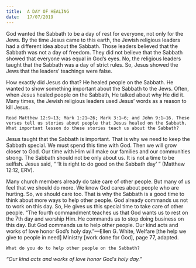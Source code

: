 ```yaml
---
title:  A DAY OF HEALING
date:   17/07/2019
---
```


God wanted the Sabbath to be a day of rest for everyone, not only for the Jews. By the time Jesus came to this earth, the Jewish religious leaders had a different idea about the Sabbath. Those leaders believed that the Sabbath was not a day of freedom. They did not believe that the Sabbath showed that everyone was equal in God’s eyes. No, the religious leaders taught that the Sabbath was a day of strict rules. So, Jesus showed the Jews that the leaders’ teachings were false. 

How exactly did Jesus do that? He healed people on the Sabbath. He wanted to show something important about the Sabbath to the Jews. Often, when Jesus healed people on the Sabbath, He talked about why He did it. Many times, the Jewish religious leaders used Jesus’ words as a reason to kill Jesus. 

`Read Matthew 12:9–13; Mark 1:21–26; Mark 3:1–6; and John 9:1–16. These verses tell us stories about people that Jesus healed on the Sabbath. What important lesson do these stories teach us about the Sabbath?`

Jesus taught that the Sabbath is important. That is why we need to keep the Sabbath special. We must spend this time with God. Then we will grow closer to God. Our time with Him will make our families and our communities strong. The Sabbath should not be only about us. It is not a time to be selfish. Jesus said, “ ‘It is right to do good on the Sabbath day’ ” (Matthew 12:12, ERV). 

Many church members already do take care of other people. But many of us feel that we should do more. We know God cares about people who are hurting. So, we should care too. That is why the Sabbath is a good time to think about more ways to help other people. God already commands us not to work on this day. So, He gives us this special time to take care of other people. “The fourth commandment teaches us that God wants us to rest on the 7th day and worship Him. He commands us to stop doing business on this day. But God commands us to help other people. Our kind acts and works of love honor God’s holy day.”—Ellen G. White, Welfare [the help we give to people in need] Ministry [work done for God], page 77, adapted. 

`What do you do to help other people on the Sabbath?`

_“Our kind acts and works of love honor God’s holy day.”_